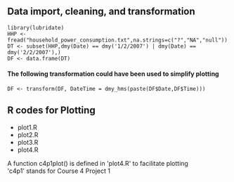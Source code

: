 ## Data import, cleaning, and transformation

    library(lubridate)  
    HHP <- fread("household_power_consumption.txt",na.strings=c("?","NA","null"))  
    DT <- subset(HHP,dmy(Date) == dmy('1/2/2007') | dmy(Date) == dmy('2/2/2007'),)  
    DF <- data.frame(DT)

#### The following transformation could have been used to simplify plotting
    DF <- transform(DF, DateTime = dmy_hms(paste(DF$Date,DF$Time)))



## R codes for Plotting

* plot1.R
* plot2.R
* plot3.R
* plot4.R

A function c4p1plot() is defined in 'plot4.R' to facilitate plotting  
'c4p1' stands for Course 4 Project 1
